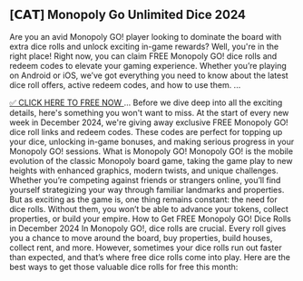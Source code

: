 ## [𝗖𝗔𝗧] Monopoly Go Unlimited Dice 2024

Are you an avid Monopoly GO! player looking to dominate the board with extra dice rolls and unlock exciting in-game rewards? Well, you're in the right place! Right now, you can claim FREE Monopoly GO! dice rolls and redeem codes to elevate your gaming experience. Whether you’re playing on Android or iOS, we’ve got everything you need to know about the latest dice roll offers, active redeem codes, and how to use them.
...

[✅ CLICK HERE TO FREE NOW
](https://appbitly.com/Monopoly-Go-Dice)
...
Before we dive deep into all the exciting details, here's something you won't want to miss. At the start of every new week in December 2024, we're giving away exclusive FREE Monopoly GO! dice roll links and redeem codes. These codes are perfect for topping up your dice, unlocking in-game bonuses, and making serious progress in your Monopoly GO! sessions.
What is Monopoly GO!
Monopoly GO! is the mobile evolution of the classic Monopoly board game, taking the game play to new heights with enhanced graphics, modern twists, and unique challenges. Whether you’re competing against friends or strangers online, you’ll find yourself strategizing your way through familiar landmarks and properties. But as exciting as the game is, one thing remains constant: the need for dice rolls. Without them, you won’t be able to advance your tokens, collect properties, or build your empire.
How to Get FREE Monopoly GO! Dice Rolls in December 2024
In Monopoly GO!, dice rolls are crucial. Every roll gives you a chance to move around the board, buy properties, build houses, collect rent, and more. However, sometimes your dice rolls run out faster than expected, and that’s where free dice rolls come into play. Here are the best ways to get those valuable dice rolls for free this month:

